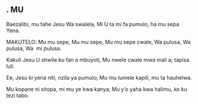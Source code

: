 ## . MU

Baezalibi, mu tahe Jesu Wa swalela,
Mi U ta mi fa pumulo, ha mu sepa Yena.

MAKUTELO:
Mu mu sepe, Mu mu sepe, Mu mu sepe cwale,
Wa pulusa, Wa pulusa, Wa  mi pulusa.


Kakuli Jesu U shwile ku fan a mbuyoti,
Mu nwele cwale mwa mali a; tapisa luli.


Ee, Jesu ki yena niti, nzila ya pumulo;
Mu mu lumele kapili, mu ta hauhelwa.


Mu kopane ni sitopa, mi mu ye kwa kanya;
Mu y’o yaha kwa halimu, ko ku tezi tabo.

